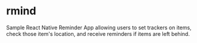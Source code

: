 # rmind
Sample React Native Reminder App allowing users to set trackers on items, check those item's location, and receive reminders if items are left behind. 
